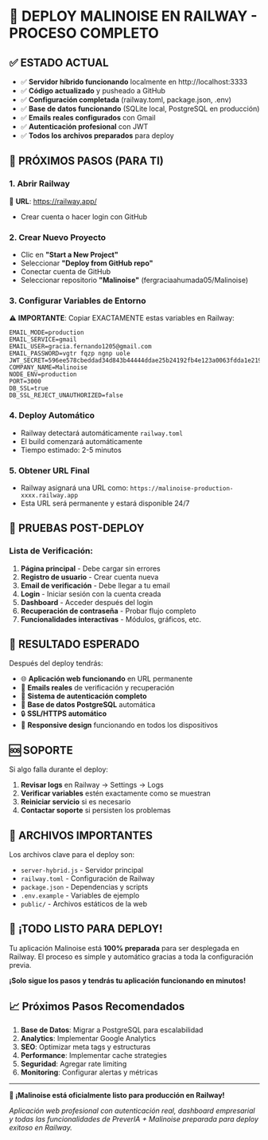 # 🎯 DEPLOY MALINOISE EN RAILWAY - PROCESO COMPLETO

## ✅ ESTADO ACTUAL
- ✅ **Servidor híbrido funcionando** localmente en http://localhost:3333
- ✅ **Código actualizado** y pusheado a GitHub
- ✅ **Configuración completada** (railway.toml, package.json, .env)
- ✅ **Base de datos funcionando** (SQLite local, PostgreSQL en producción)
- ✅ **Emails reales configurados** con Gmail
- ✅ **Autenticación profesional** con JWT
- ✅ **Todos los archivos preparados** para deploy

## 🚀 PRÓXIMOS PASOS (PARA TI)

### 1. Abrir Railway
📍 **URL**: https://railway.app/
- Crear cuenta o hacer login con GitHub

### 2. Crear Nuevo Proyecto
- Clic en **"Start a New Project"**
- Seleccionar **"Deploy from GitHub repo"**
- Conectar cuenta de GitHub
- Seleccionar repositorio **"Malinoise"** (fergraciaahumada05/Malinoise)

### 3. Configurar Variables de Entorno
⚠️ **IMPORTANTE**: Copiar EXACTAMENTE estas variables en Railway:

```
EMAIL_MODE=production
EMAIL_SERVICE=gmail
EMAIL_USER=gracia.fernando1205@gmail.com
EMAIL_PASSWORD=vgtr fqzp ngnp uole
JWT_SECRET=596ee578cbeddad34d843b44444ddae25b24192fb4e123a0063fdda1e2194e0b
COMPANY_NAME=Malinoise
NODE_ENV=production
PORT=3000
DB_SSL=true
DB_SSL_REJECT_UNAUTHORIZED=false
```

### 4. Deploy Automático
- Railway detectará automáticamente `railway.toml`
- El build comenzará automáticamente
- Tiempo estimado: 2-5 minutos

### 5. Obtener URL Final
- Railway asignará una URL como: `https://malinoise-production-xxxx.railway.app`
- Esta URL será permanente y estará disponible 24/7

## 🧪 PRUEBAS POST-DEPLOY

### Lista de Verificación:
1. **Página principal** - Debe cargar sin errores
2. **Registro de usuario** - Crear cuenta nueva
3. **Email de verificación** - Debe llegar a tu email
4. **Login** - Iniciar sesión con la cuenta creada
5. **Dashboard** - Acceder después del login
6. **Recuperación de contraseña** - Probar flujo completo
7. **Funcionalidades interactivas** - Módulos, gráficos, etc.

## 🎯 RESULTADO ESPERADO

Después del deploy tendrás:
- 🌐 **Aplicación web funcionando** en URL permanente
- 📧 **Emails reales** de verificación y recuperación
- 🔐 **Sistema de autenticación completo**
- 💾 **Base de datos PostgreSQL** automática
- 🔒 **SSL/HTTPS automático**
- 📱 **Responsive design** funcionando en todos los dispositivos

## 🆘 SOPORTE

Si algo falla durante el deploy:
1. **Revisar logs** en Railway → Settings → Logs
2. **Verificar variables** estén exactamente como se muestran
3. **Reiniciar servicio** si es necesario
4. **Contactar soporte** si persisten los problemas

## 📁 ARCHIVOS IMPORTANTES

Los archivos clave para el deploy son:
- `server-hybrid.js` - Servidor principal
- `railway.toml` - Configuración de Railway
- `package.json` - Dependencias y scripts
- `.env.example` - Variables de ejemplo
- `public/` - Archivos estáticos de la web

## 🎉 ¡TODO LISTO PARA DEPLOY!

Tu aplicación Malinoise está **100% preparada** para ser desplegada en Railway.
El proceso es simple y automático gracias a toda la configuración previa.

**¡Solo sigue los pasos y tendrás tu aplicación funcionando en minutos!**

## 📈 Próximos Pasos Recomendados
1. **Base de Datos**: Migrar a PostgreSQL para escalabilidad
2. **Analytics**: Implementar Google Analytics
3. **SEO**: Optimizar meta tags y estructuras
4. **Performance**: Implementar cache strategies
5. **Seguridad**: Agregar rate limiting
6. **Monitoring**: Configurar alertas y métricas

---

**🎉 ¡Malinoise está oficialmente listo para producción en Railway!**

*Aplicación web profesional con autenticación real, dashboard empresarial y todas las funcionalidades de PreverIA + Malinoise preparada para deploy exitoso en Railway.*
